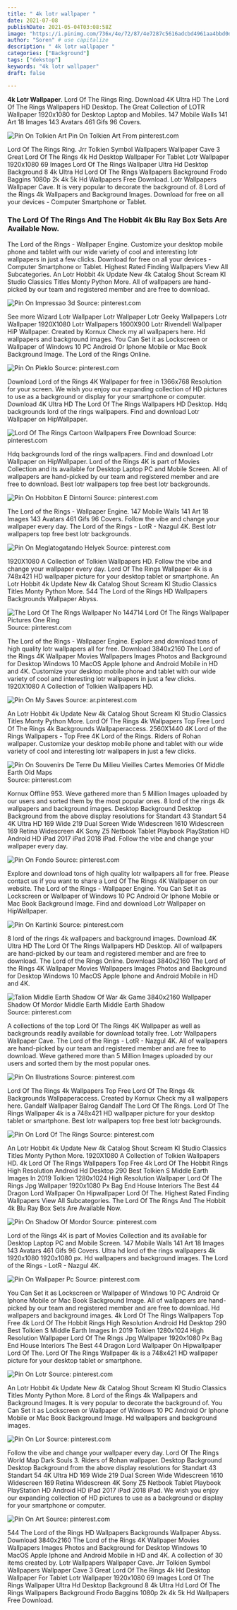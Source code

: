 ```yaml
---
title: " 4k lotr wallpaper "
date: 2021-07-08
publishDate: 2021-05-04T03:08:58Z
image: "https://i.pinimg.com/736x/4e/72/87/4e7287c5616adcbd4961aa4bbd0dbef0.jpg"
author: "Soren" # use capitalize
description: " 4k lotr wallpaper "
categories: ["Background"]
tags: ["dekstop"]
keywords: "4k lotr wallpaper"
draft: false

---
```



**4k Lotr Wallpaper**. Lord Of The Rings Ring. Download 4K Ultra HD The Lord Of The Rings Wallpapers HD Desktop. The Great Collection of LOTR Wallpaper 1920x1080 for Desktop Laptop and Mobiles. 147 Mobile Walls 141 Art 18 Images 143 Avatars 461 Gifs 96 Covers.

![Pin On Tolkien Art](https://i.pinimg.com/474x/0c/e8/51/0ce851ebc950bab7363d2105c62e5df3.jpg "Pin On Tolkien Art")
Pin On Tolkien Art From pinterest.com


Lord Of The Rings Ring. Jrr Tolkien Symbol Wallpapers Wallpaper Cave 3 Great Lord Of The Rings 4k Hd Desktop Wallpaper For Tablet Lotr Wallpaper 1920x1080 69 Images Lord Of The Rings Wallpaper Ultra Hd Desktop Background 8 4k Ultra Hd Lord Of The Rings Wallpapers Background Frodo Baggins 1080p 2k 4k 5k Hd Wallpapers Free Download. Lotr Wallpapers Wallpaper Cave. It is very popular to decorate the background of. 8 Lord of the Rings 4k Wallpapers and Background Images. Download for free on all your devices - Computer Smartphone or Tablet.

### The Lord Of The Rings And The Hobbit 4k Blu Ray Box Sets Are Available Now.

The Lord of the Rings - Wallpaper Engine. Customize your desktop mobile phone and tablet with our wide variety of cool and interesting lotr wallpapers in just a few clicks. Download for free on all your devices - Computer Smartphone or Tablet. Highest Rated Finding Wallpapers View All Subcategories. An Lotr Hobbit 4k Update New 4k Catalog Shout Scream Kl Studio Classics Titles Monty Python More. All of wallpapers are hand-picked by our team and registered member and are free to download.


![Pin On Impressao 3d](https://i.pinimg.com/originals/f1/d8/81/f1d881f4661c4a9fb608c929197171eb.jpg "Pin On Impressao 3d")
Source: pinterest.com

See more Wizard Lotr Wallpaper Lotr Wallpaper Lotr Geeky Wallpapers Lotr Wallpaper 1920X1080 Lotr Wallpapers 1600X900 Lotr Rivendell Wallpaper HiP Wallpaper. Created by Kornux Check my all wallpapers here. Hd wallpapers and background images. You Can Set it as Lockscreen or Wallpaper of Windows 10 PC Android Or Iphone Mobile or Mac Book Background Image. The Lord of the Rings Online.

![Pin On Pieklo](https://i.pinimg.com/736x/3e/8a/ee/3e8aeeccab3048edbb99789fc827bced.jpg "Pin On Pieklo")
Source: pinterest.com

Download Lord of the Rings 4K Wallpaper for free in 1366x768 Resolution for your screen. We wish you enjoy our expanding collection of HD pictures to use as a background or display for your smartphone or computer. Download 4K Ultra HD The Lord Of The Rings Wallpapers HD Desktop. Hdq backgrounds lord of the rings wallpapers. Find and download Lotr Wallpaper on HipWallpaper.

![Lord Of The Rings Cartoon Wallpapers Free Download](https://i.pinimg.com/736x/1f/56/0d/1f560db82fbf578f76e861782576b523.jpg "Lord Of The Rings Cartoon Wallpapers Free Download")
Source: pinterest.com

Hdq backgrounds lord of the rings wallpapers. Find and download Lotr Wallpaper on HipWallpaper. Lord of the Rings 4K is part of Movies Collection and its available for Desktop Laptop PC and Mobile Screen. All of wallpapers are hand-picked by our team and registered member and are free to download. Best lotr wallpapers top free best lotr backgrounds.

![Pin On Hobbiton E Dintorni](https://i.pinimg.com/originals/66/d9/d0/66d9d076f91e32edb953f885b7f48a14.jpg "Pin On Hobbiton E Dintorni")
Source: pinterest.com

The Lord of the Rings - Wallpaper Engine. 147 Mobile Walls 141 Art 18 Images 143 Avatars 461 Gifs 96 Covers. Follow the vibe and change your wallpaper every day. The Lord of the Rings - LotR - Nazgul 4K. Best lotr wallpapers top free best lotr backgrounds.

![Pin On Meglatogatando Helyek](https://i.pinimg.com/originals/aa/90/6e/aa906e94deafdbfc6682b37bba60b13e.jpg "Pin On Meglatogatando Helyek")
Source: pinterest.com

1920X1080 A Collection of Tolkien Wallpapers HD. Follow the vibe and change your wallpaper every day. Lord Of The Rings Wallpaper 4k is a 748x421 HD wallpaper picture for your desktop tablet or smartphone. An Lotr Hobbit 4k Update New 4k Catalog Shout Scream Kl Studio Classics Titles Monty Python More. 544 The Lord of the Rings HD Wallpapers Backgrounds Wallpaper Abyss.

![The Lord Of The Rings Wallpaper No 144714 Lord Of The Rings Wallpaper Pictures One Ring](https://i.pinimg.com/originals/91/47/6c/91476c2760b21c994666f689aec6b14b.jpg "The Lord Of The Rings Wallpaper No 144714 Lord Of The Rings Wallpaper Pictures One Ring")
Source: pinterest.com

The Lord of the Rings - Wallpaper Engine. Explore and download tons of high quality lotr wallpapers all for free. Download 3840x2160 The Lord of the Rings 4K Wallpaper Movies Wallpapers Images Photos and Background for Desktop Windows 10 MacOS Apple Iphone and Android Mobile in HD and 4K. Customize your desktop mobile phone and tablet with our wide variety of cool and interesting lotr wallpapers in just a few clicks. 1920X1080 A Collection of Tolkien Wallpapers HD.

![Pin On My Saves](https://i.pinimg.com/originals/28/fd/53/28fd531ac15d095f68269169e28f2846.jpg "Pin On My Saves")
Source: ar.pinterest.com

An Lotr Hobbit 4k Update New 4k Catalog Shout Scream Kl Studio Classics Titles Monty Python More. Lord Of The Rings 4k Wallpapers Top Free Lord Of The Rings 4k Backgrounds Wallpaperaccess. 2560X1440 4K Lord of the Rings Wallpapers - Top Free 4K Lord of the Rings. Riders of Rohan wallpaper. Customize your desktop mobile phone and tablet with our wide variety of cool and interesting lotr wallpapers in just a few clicks.

![Pin On Souvenirs De Terre Du Milieu Vieilles Cartes Memories Of Middle Earth Old Maps](https://i.pinimg.com/originals/52/3f/e2/523fe24c3b3746879e32524767ad0c7d.jpg "Pin On Souvenirs De Terre Du Milieu Vieilles Cartes Memories Of Middle Earth Old Maps")
Source: pinterest.com

Kornux Offline 953. Weve gathered more than 5 Million Images uploaded by our users and sorted them by the most popular ones. 8 lord of the rings 4k wallpapers and background images. Desktop Background Desktop Background from the above display resolutions for Standart 43 Standart 54 4K Ultra HD 169 Wide 219 Dual Screen Wide Widescreen 1610 Widescreen 169 Retina Widescreen 4K Sony Z5 Netbook Tablet Playbook PlayStation HD Android HD iPad 2017 iPad 2018 iPad. Follow the vibe and change your wallpaper every day.

![Pin On Fondo](https://i.pinimg.com/originals/e5/b2/b2/e5b2b218f9f8691e942bee3eca47c062.jpg "Pin On Fondo")
Source: pinterest.com

Explore and download tons of high quality lotr wallpapers all for free. Please contact us if you want to share a Lord Of The Rings 4K Wallpaper on our website. The Lord of the Rings - Wallpaper Engine. You Can Set it as Lockscreen or Wallpaper of Windows 10 PC Android Or Iphone Mobile or Mac Book Background Image. Find and download Lotr Wallpaper on HipWallpaper.

![Pin On Kartinki](https://i.pinimg.com/originals/8a/cf/ba/8acfba7417b2d15fcc86f0c9252a60b7.jpg "Pin On Kartinki")
Source: pinterest.com

8 lord of the rings 4k wallpapers and background images. Download 4K Ultra HD The Lord Of The Rings Wallpapers HD Desktop. All of wallpapers are hand-picked by our team and registered member and are free to download. The Lord of the Rings Online. Download 3840x2160 The Lord of the Rings 4K Wallpaper Movies Wallpapers Images Photos and Background for Desktop Windows 10 MacOS Apple Iphone and Android Mobile in HD and 4K.

![Talion Middle Earth Shadow Of War 4k Game 3840x2160 Wallpaper Shadow Of Mordor Middle Earth Middle Earth Shadow](https://i.pinimg.com/originals/e9/83/b2/e983b260dae45afae9e47e46a46c0fb2.jpg "Talion Middle Earth Shadow Of War 4k Game 3840x2160 Wallpaper Shadow Of Mordor Middle Earth Middle Earth Shadow")
Source: pinterest.com

A collections of the top Lord Of The Rings 4K Wallpaper as well as backgrounds readily available for download totally free. Lotr Wallpapers Wallpaper Cave. The Lord of the Rings - LotR - Nazgul 4K. All of wallpapers are hand-picked by our team and registered member and are free to download. Weve gathered more than 5 Million Images uploaded by our users and sorted them by the most popular ones.

![Pin On Illustrations](https://i.pinimg.com/originals/a2/5b/22/a25b22e84144d268eda0259491e51c88.jpg "Pin On Illustrations")
Source: pinterest.com

Lord Of The Rings 4k Wallpapers Top Free Lord Of The Rings 4k Backgrounds Wallpaperaccess. Created by Kornux Check my all wallpapers here. Gandalf Wallpaper Balrog Gandalf The Lord Of The Rings. Lord Of The Rings Wallpaper 4k is a 748x421 HD wallpaper picture for your desktop tablet or smartphone. Best lotr wallpapers top free best lotr backgrounds.

![Pin On Lord Of The Rings](https://i.pinimg.com/originals/c4/49/01/c44901a918371bf1e6956f94901abc2b.jpg "Pin On Lord Of The Rings")
Source: pinterest.com

An Lotr Hobbit 4k Update New 4k Catalog Shout Scream Kl Studio Classics Titles Monty Python More. 1920X1080 A Collection of Tolkien Wallpapers HD. 4k Lord Of The Rings Wallpapers Top Free 4k Lord Of The Hobbit Rings High Resolution Android Hd Desktop 290 Best Tolkien S Middle Earth Images In 2019 Tolkien 1280x1024 High Resolution Wallpaper Lord Of The Rings Jpg Wallpaper 1920x1080 Px Bag End House Interiors The Best 44 Dragon Lord Wallpaper On Hipwallpaper Lord Of The. Highest Rated Finding Wallpapers View All Subcategories. The Lord Of The Rings And The Hobbit 4k Blu Ray Box Sets Are Available Now.

![Pin On Shadow Of Mordor](https://i.pinimg.com/originals/9b/8e/96/9b8e96c3cb68ed21cca25636bd4d5884.jpg "Pin On Shadow Of Mordor")
Source: pinterest.com

Lord of the Rings 4K is part of Movies Collection and its available for Desktop Laptop PC and Mobile Screen. 147 Mobile Walls 141 Art 18 Images 143 Avatars 461 Gifs 96 Covers. Ultra hd lord of the rings wallpapers 4k 1920x1080 1920x1080 px. Hd wallpapers and background images. The Lord of the Rings - LotR - Nazgul 4K.

![Pin On Wallpaper Pc](https://i.pinimg.com/originals/60/04/d6/6004d63ca54cd65c47838aadeeb4b031.jpg "Pin On Wallpaper Pc")
Source: pinterest.com

You Can Set it as Lockscreen or Wallpaper of Windows 10 PC Android Or Iphone Mobile or Mac Book Background Image. All of wallpapers are hand-picked by our team and registered member and are free to download. Hd wallpapers and background images. 4k Lord Of The Rings Wallpapers Top Free 4k Lord Of The Hobbit Rings High Resolution Android Hd Desktop 290 Best Tolkien S Middle Earth Images In 2019 Tolkien 1280x1024 High Resolution Wallpaper Lord Of The Rings Jpg Wallpaper 1920x1080 Px Bag End House Interiors The Best 44 Dragon Lord Wallpaper On Hipwallpaper Lord Of The. Lord Of The Rings Wallpaper 4k is a 748x421 HD wallpaper picture for your desktop tablet or smartphone.

![Pin On Lotr](https://i.pinimg.com/originals/57/e5/dd/57e5dd5212fd8764ce946f7c8a0c65f4.jpg "Pin On Lotr")
Source: pinterest.com

An Lotr Hobbit 4k Update New 4k Catalog Shout Scream Kl Studio Classics Titles Monty Python More. 8 Lord of the Rings 4k Wallpapers and Background Images. It is very popular to decorate the background of. You Can Set it as Lockscreen or Wallpaper of Windows 10 PC Android Or Iphone Mobile or Mac Book Background Image. Hd wallpapers and background images.

![Pin On Lor](https://i.pinimg.com/originals/e2/33/f0/e233f0e46ea129bdd73216e6a1f95bd7.jpg "Pin On Lor")
Source: pinterest.com

Follow the vibe and change your wallpaper every day. Lord Of The Rings World Map Dark Souls 3. Riders of Rohan wallpaper. Desktop Background Desktop Background from the above display resolutions for Standart 43 Standart 54 4K Ultra HD 169 Wide 219 Dual Screen Wide Widescreen 1610 Widescreen 169 Retina Widescreen 4K Sony Z5 Netbook Tablet Playbook PlayStation HD Android HD iPad 2017 iPad 2018 iPad. We wish you enjoy our expanding collection of HD pictures to use as a background or display for your smartphone or computer.

![Pin On Art](https://i.pinimg.com/736x/4e/72/87/4e7287c5616adcbd4961aa4bbd0dbef0.jpg "Pin On Art")
Source: pinterest.com

544 The Lord of the Rings HD Wallpapers Backgrounds Wallpaper Abyss. Download 3840x2160 The Lord of the Rings 4K Wallpaper Movies Wallpapers Images Photos and Background for Desktop Windows 10 MacOS Apple Iphone and Android Mobile in HD and 4K. A collection of 30 items created by. Lotr Wallpapers Wallpaper Cave. Jrr Tolkien Symbol Wallpapers Wallpaper Cave 3 Great Lord Of The Rings 4k Hd Desktop Wallpaper For Tablet Lotr Wallpaper 1920x1080 69 Images Lord Of The Rings Wallpaper Ultra Hd Desktop Background 8 4k Ultra Hd Lord Of The Rings Wallpapers Background Frodo Baggins 1080p 2k 4k 5k Hd Wallpapers Free Download.

